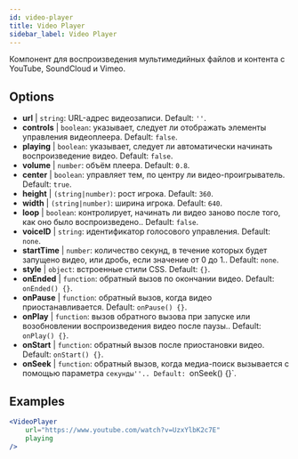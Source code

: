 ```yaml
---
id: video-player
title: Video Player
sidebar_label: Video Player
---
```


Компонент для воспроизведения мультимедийных файлов и контента с YouTube, SoundCloud и Vimeo.

## Options

* __url__ | `string`: URL-адрес видеозаписи. Default: `''`.
* __controls__ | `boolean`: указывает, следует ли отображать элементы управления видеоплеера. Default: `false`.
* __playing__ | `boolean`: указывает, следует ли автоматически начинать воспроизведение видео. Default: `false`.
* __volume__ | `number`: объём плеера. Default: `0.8`.
* __center__ | `boolean`: управляет тем, по центру ли видео-проигрыватель. Default: `true`.
* __height__ | `(string|number)`: рост игрока. Default: `360`.
* __width__ | `(string|number)`: ширина игрока. Default: `640`.
* __loop__ | `boolean`: контролирует, начинать ли видео заново после того, как оно было воспроизведено.. Default: `false`.
* __voiceID__ | `string`: идентификатор голосового управления. Default: `none`.
* __startTime__ | `number`: количество секунд, в течение которых будет запущено видео, или дробь, если значение от 0 до 1.. Default: `none`.
* __style__ | `object`: встроенные стили CSS. Default: `{}`.
* __onEnded__ | `function`: обратный вызов по окончании видео. Default: `onEnded() {}`.
* __onPause__ | `function`: обратный вызов, когда видео приостанавливается. Default: `onPause() {}`.
* __onPlay__ | `function`: вызов обратного вызова при запуске или возобновлении воспроизведения видео после паузы.. Default: `onPlay() {}`.
* __onStart__ | `function`: обратный вызов после приостановки видео. Default: `onStart() {}`.
* __onSeek__ | `function`: обратный вызов, когда медиа-поиск вызывается с помощью параметра `секунды''.. Default: `onSeek() {}`.


## Examples

```jsx live
<VideoPlayer
    url="https://www.youtube.com/watch?v=UzxYlbK2c7E"
    playing
/>
```



